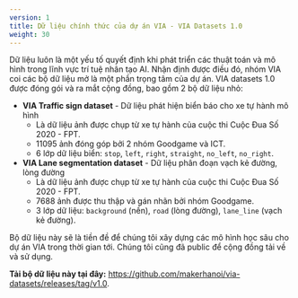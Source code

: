 ```yaml
---
version: 1
title: Dữ liệu chính thức của dự án VIA - VIA Datasets 1.0
weight: 30
---
```


Dữ liệu luôn là một yếu tố quyết định khi phát triển các thuật toán và mô hình trong lĩnh vực trí tuệ nhân tạo AI. Nhận định được điều đó, nhóm VIA coi các bộ dữ liệu mở là một phần trọng tâm của dự án. VIA datasets 1.0 được đóng gói và ra mắt cộng đồng, bao gồm 2 bộ dữ liệu nhỏ:

- **VIA Traffic sign dataset** - Dữ liệu phát hiện biển báo cho xe tự hành mô hình
    + Là dữ liệu ảnh được chụp từ xe tự hành của cuộc thi Cuộc Đua Số 2020 - FPT.
    + 11095 ảnh đóng góp bởi 2 nhóm Goodgame và ICT.
    + 6 lớp dữ liệu biển: `stop`, `left`, `right`, `straight`, `no_left`, `no_right`.
- **VIA Lane segmentation dataset** - Dữ liệu phân đoạn vạch kẻ đường, lòng đường
    + Là dữ liệu ảnh được chụp từ xe tự hành của cuộc thi Cuộc Đua Số 2020 - FPT.
    + 7688 ảnh được thu thập và gán nhãn bởi nhóm Goodgame.
    + 3 lớp dữ liệu: `background` (nền), `road` (lòng đường), `lane_line` (vạch kẻ đường).

Bộ dữ liệu này sẽ là tiền đề để chúng tôi xây dựng các mô hình học sâu cho dự án VIA trong thời gian tới. Chúng tôi cũng đã public để cộng đồng tải về và sử dụng.

**Tải bộ dữ liệu này tại đây:** <https://github.com/makerhanoi/via-datasets/releases/tag/v1.0>.
